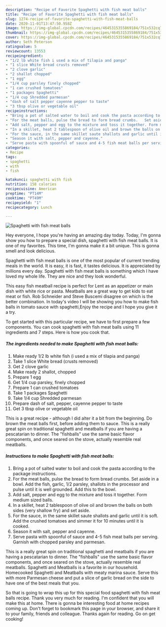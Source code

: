 ```yaml
---
description: "Recipe of Favorite Spaghetti with fish meat balls"
title: "Recipe of Favorite Spaghetti with fish meat balls"
slug: 1274-recipe-of-favorite-spaghetti-with-fish-meat-balls
date: 2020-11-01T13:47:50.958Z
image: https://img-global.cpcdn.com/recipes/4645315355869184/751x532cq70/spaghetti-with-fish-meat-balls-recipe-main-photo.jpg
thumbnail: https://img-global.cpcdn.com/recipes/4645315355869184/751x532cq70/spaghetti-with-fish-meat-balls-recipe-main-photo.jpg
cover: https://img-global.cpcdn.com/recipes/4645315355869184/751x532cq70/spaghetti-with-fish-meat-balls-recipe-main-photo.jpg
author: Seth Peterson
ratingvalue: 5
reviewcount: 13553
recipeingredient:
- "1/2 lb white fish i used a mix of tilapia and panga"
- "1 slice White bread crusts removed"
- "2 clove garlic"
- "2 shallot chopped"
- "1 egg"
- "1/4 cup parsley finely chopped"
- "1 can crushed tomatoes"
- "1 packages Spaghetti"
- "1/4 cup Shredded parmesan"
- "dash of salt pepper cayenne pepper to taste"
- "3 tbsp olive or vegetable oil"
recipeinstructions:
- "Bring a pot of salted water to boil and cook the pasta according to the package instructions."
- "For the meat balls, pulse the bread to form bread crumbs.   Set aside in a bowl. Add the fish, garlic, 1/2 parsley, shallots in the processor and pulse until it is well grounded. Add this to the bowl."
- "Add salt, pepper and egg to the mixture and toss it together. Form medium sized balls."
- "In a skillet, heat 2 tablespoon of olive oil and brown the balls on both sides (very shallow fry) and set aside."
- "For the sauce, in the same skillet saute shallots and garlic until it is soft. Add the crushed tomatoes and simmer it for 10 minutes until it is cooked."
- "Season it with salt, pepper and cayenne."
- "Serve pasta with spoonful of sauce and 4-5 fish meat balls per serving. Garnish with chopped parsley and parmesan."
categories:
- Recipe
tags:
- spaghetti
- with
- fish

katakunci: spaghetti with fish 
nutrition: 158 calories
recipecuisine: American
preptime: "PT14M"
cooktime: "PT49M"
recipeyield: "1"
recipecategory: Lunch

---
```



![Spaghetti with fish meat balls](https://img-global.cpcdn.com/recipes/4645315355869184/751x532cq70/spaghetti-with-fish-meat-balls-recipe-main-photo.jpg)

Hey everyone, I hope you're having an amazing day today. Today, I'm gonna show you how to prepare a special dish, spaghetti with fish meat balls. It is one of my favorites. This time, I'm gonna make it a bit unique. This is gonna smell and look delicious.

Spaghetti with fish meat balls is one of the most popular of current trending meals in the world. It is easy, it is fast, it tastes delicious. It is appreciated by millions every day. Spaghetti with fish meat balls is something which I have loved my whole life. They are nice and they look wonderful.

This easy fish meatball recipe is perfect for Lent as an appetizer or main dish with white rice or pasta. Meatballs are a great way to get kids to eat meat or fish. Rob Schneider and Steve Buscemi disagree on which is the better combination. In today&#39;s video I will be showing you how to make fish balls in tomato sauce with spaghetti,Enjoy the recipe and I hope you give it a try.


To get started with this particular recipe, we have to first prepare a few components. You can cook spaghetti with fish meat balls using 11 ingredients and 7 steps. Here is how you cook that.

<!--inarticleads1-->

##### The ingredients needed to make Spaghetti with fish meat balls:

1. Make ready 1/2 lb white fish (i used a mix of tilapia and panga)
1. Take 1 slice White bread (crusts removed)
1. Get 2 clove garlic
1. Make ready 2 shallot, chopped
1. Prepare 1 egg
1. Get 1/4 cup parsley, finely chopped
1. Prepare 1 can crushed tomatoes
1. Take 1 packages Spaghetti
1. Take 1/4 cup Shredded parmesan
1. Prepare dash of salt, pepper, cayenne pepper to taste
1. Get 3 tbsp olive or vegetable oil


This is a great recipe - although I did alter it a bit from the beginning. Do brown the meat balls first, before adding them to sauce. This is a really great spin on traditional spaghetti and meatballs if you are having a pescatarian to dinner. The &#34;fishballs&#34; use the same basic flavor components, and once seared on the stove, actually resemble real meatballs. 

<!--inarticleads2-->

##### Instructions to make Spaghetti with fish meat balls:

1. Bring a pot of salted water to boil and cook the pasta according to the package instructions.
1. For the meat balls, pulse the bread to form bread crumbs.   Set aside in a bowl. Add the fish, garlic, 1/2 parsley, shallots in the processor and pulse until it is well grounded. Add this to the bowl.
1. Add salt, pepper and egg to the mixture and toss it together. Form medium sized balls.
1. In a skillet, heat 2 tablespoon of olive oil and brown the balls on both sides (very shallow fry) and set aside.
1. For the sauce, in the same skillet saute shallots and garlic until it is soft. Add the crushed tomatoes and simmer it for 10 minutes until it is cooked.
1. Season it with salt, pepper and cayenne.
1. Serve pasta with spoonful of sauce and 4-5 fish meat balls per serving. Garnish with chopped parsley and parmesan.


This is a really great spin on traditional spaghetti and meatballs if you are having a pescatarian to dinner. The &#34;fishballs&#34; use the same basic flavor components, and once seared on the stove, actually resemble real meatballs. Spaghetti and Meatballs is a favorite in our household. Homecooked Spaghetti and Meatballs with meaty marina sauce. Serve this with more Parmesan cheese and put a slice of garlic bread on the side to have one of the best meals that you. 

So that is going to wrap this up for this special food spaghetti with fish meat balls recipe. Thank you very much for reading. I'm confident that you will make this at home. There is gonna be interesting food at home recipes coming up. Don't forget to bookmark this page in your browser, and share it to your family, friends and colleague. Thanks again for reading. Go on get cooking!

